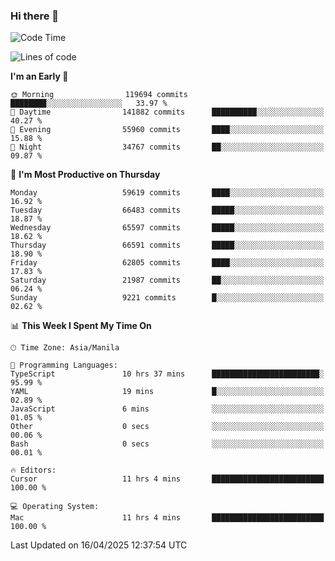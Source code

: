 ### Hi there 👋

<!--START_SECTION:waka-->
![Code Time](http://img.shields.io/badge/Code%20Time-6%2C001%20hrs%2055%20mins-blue)

![Lines of code](https://img.shields.io/badge/From%20Hello%20World%20I%27ve%20Written-127.9%20million%20lines%20of%20code-blue)

**I'm an Early 🐤** 

```text
🌞 Morning                119694 commits      ████████░░░░░░░░░░░░░░░░░   33.97 % 
🌆 Daytime                141882 commits      ██████████░░░░░░░░░░░░░░░   40.27 % 
🌃 Evening                55960 commits       ████░░░░░░░░░░░░░░░░░░░░░   15.88 % 
🌙 Night                  34767 commits       ██░░░░░░░░░░░░░░░░░░░░░░░   09.87 % 
```
📅 **I'm Most Productive on Thursday** 

```text
Monday                   59619 commits       ████░░░░░░░░░░░░░░░░░░░░░   16.92 % 
Tuesday                  66483 commits       █████░░░░░░░░░░░░░░░░░░░░   18.87 % 
Wednesday                65597 commits       █████░░░░░░░░░░░░░░░░░░░░   18.62 % 
Thursday                 66591 commits       █████░░░░░░░░░░░░░░░░░░░░   18.90 % 
Friday                   62805 commits       ████░░░░░░░░░░░░░░░░░░░░░   17.83 % 
Saturday                 21987 commits       ██░░░░░░░░░░░░░░░░░░░░░░░   06.24 % 
Sunday                   9221 commits        █░░░░░░░░░░░░░░░░░░░░░░░░   02.62 % 
```


📊 **This Week I Spent My Time On** 

```text
🕑︎ Time Zone: Asia/Manila

💬 Programming Languages: 
TypeScript               10 hrs 37 mins      ████████████████████████░   95.99 % 
YAML                     19 mins             █░░░░░░░░░░░░░░░░░░░░░░░░   02.89 % 
JavaScript               6 mins              ░░░░░░░░░░░░░░░░░░░░░░░░░   01.05 % 
Other                    0 secs              ░░░░░░░░░░░░░░░░░░░░░░░░░   00.06 % 
Bash                     0 secs              ░░░░░░░░░░░░░░░░░░░░░░░░░   00.01 % 

🔥 Editors: 
Cursor                   11 hrs 4 mins       █████████████████████████   100.00 % 

💻 Operating System: 
Mac                      11 hrs 4 mins       █████████████████████████   100.00 % 
```


 Last Updated on 16/04/2025 12:37:54 UTC
<!--END_SECTION:waka-->


<!--
**rad182/rad182** is a ✨ _special_ ✨ repository because its `README.md` (this file) appears on your GitHub profile.

Here are some ideas to get you started:

- 🔭 I’m currently working on ...
- 🌱 I’m currently learning ...
- 👯 I’m looking to collaborate on ...
- 🤔 I’m looking for help with ...
- 💬 Ask me about ...
- 📫 How to reach me: ...
- 😄 Pronouns: ...
- ⚡ Fun fact: ...
-->
